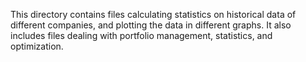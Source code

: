 This directory contains files calculating statistics on historical data of different companies, and plotting the data in different graphs.
It also includes files dealing with portfolio management, statistics, and optimization.
